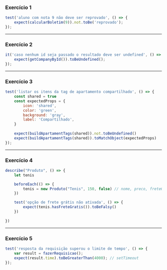 ### Exercício 1
````javascript
test('aluno com nota 9 não deve ser reprovado', () => {
    expect(calcularBoletim(9)).not.toBe('reprovado'); 
});
````

---

### Exercício 2
````javascript
it('caso nenhum id seja passado o resultado deve ser undefined', () => {
    expect(getCompanyById()).toBeUndefined();
});
````

---

### Exercício 3
````javascript
test('listar os itens da tag de apartamento compartilhado', () => {
    const shared = true
    const expectedProps = {
        icon: 'shared',
        color: 'green',
        background: 'gray',
        label: 'Compartilhado',
    }
    
    expect(buildApartamentTags(shared)).not.toBeUndefined()
    expect(buildApartamentTags(shared)).toMatchObject(expectedProps)
});
````

---

### Exercício 4
````javascript
describe("Produto", () => {
    let tenis

    beforeEach(() => {
        tenis = new Produto("Tenis", 150, false) // nome, preco, freteGratis (bool)
    }) 

    test('opção de frete grátis não ativada', () => {
        expect(tenis.hasFreteGratis()).toBeFalsy()
    })
    
})
````

---

### Exercício 5
````javascript
test('resposta da requisição superou o limite de tempo', () => {
    var result = fazerRequisicao();
	expect(result.time).toBeGreaterThan(4000); // setTimeout
});
````